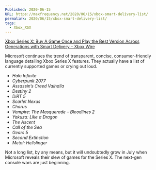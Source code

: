 ```yaml
---
Published: 2020-06-15
URL: https://maxfrequency.net/2020/06/15/xbox-smart-delivery-list/
permalink: 2020/06/15/xbox-smart-delivery-list/
tags:
  - Xbox_XSX
---
```

[Xbox Series X: Buy A Game Once and Play the Best Version Across Generations with Smart Delivery – Xbox Wire](https://news.xbox.com/en-us/2020/06/15/what-is-smart-delivery-xbox-series-x/)

Microsoft continues the trend of transparent, concise, consumer-friendly language detailing Xbox Series X features. They actually have a list of currently supported games or crying out loud.

- *Halo Infinite* 
- *Cyberpunk 2077* 
- *Assassin’s Creed Valhalla* 
- *Destiny 2* 
- *DiRT 5* 
- *Scarlet Nexus* 
- *Chorus* 
- *Vampire: The Masquerade – Bloodlines 2* 
- *Yakuza: Like a Dragon* 
- *The Ascent* 
- *Call of the Sea* 
- *Gears 5* 
- *Second Extinction* 
- *Metal: Hellslinger* 

Not a long list, by any means, but it will undoubtedly grow in July when Microsoft reveals their slew of games for the Series X. The next-gen console wars are just beginning.